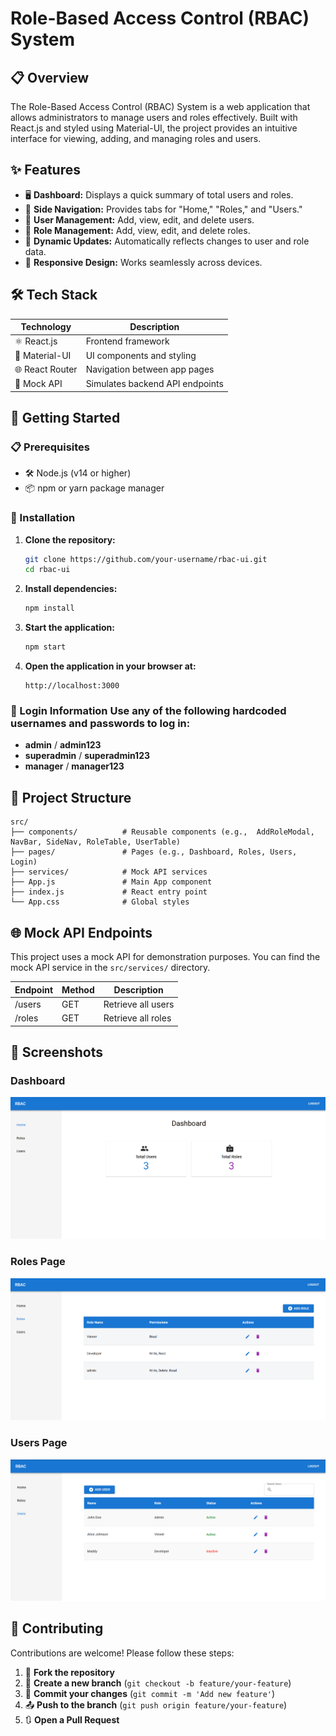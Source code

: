 # Role-Based Access Control (RBAC) System

## 📋 Overview
The Role-Based Access Control (RBAC) System is a web application that allows administrators to manage users and roles effectively. Built with React.js and styled using Material-UI, the project provides an intuitive interface for viewing, adding, and managing roles and users.

## ✨ Features
- 🖥️ **Dashboard:** Displays a quick summary of total users and roles.
- 📂 **Side Navigation:** Provides tabs for "Home," "Roles," and "Users."
- 👤 **User Management:** Add, view, edit, and delete users.
- 🔑 **Role Management:** Add, view, edit, and delete roles.
- 🔄 **Dynamic Updates:** Automatically reflects changes to user and role data.
- 📱 **Responsive Design:** Works seamlessly across devices.

## 🛠️ Tech Stack
| Technology      | Description                    |
|-----------------|--------------------------------|
| ⚛️ React.js     | Frontend framework             |
| 🎨 Material-UI  | UI components and styling      |
| 🌐 React Router | Navigation between app pages   |
| 🔧 Mock API     | Simulates backend API endpoints|

## 🚀 Getting Started

### 📋 Prerequisites
- 🛠️ Node.js (v14 or higher)
- 📦 npm or yarn package manager

### 🔧 Installation
1. **Clone the repository:**
    ```bash
    git clone https://github.com/your-username/rbac-ui.git
    cd rbac-ui
    ```

2. **Install dependencies:**
    ```bash
    npm install
    ```

3. **Start the application:**
    ```bash
    npm start
    ```

4. **Open the application in your browser at:**
    ```url
    http://localhost:3000
    ```

### 🔐 Login Information Use any of the following hardcoded usernames and passwords to log in: 
- **admin** / **admin123** 
- **superadmin** / **superadmin123** 
- **manager** / **manager123**

## 📂 Project Structure
```
src/
├── components/          # Reusable components (e.g.,  AddRoleModal, NavBar, SideNav, RoleTable, UserTable)
├── pages/               # Pages (e.g., Dashboard, Roles, Users, Login)
├── services/            # Mock API services
├── App.js               # Main App component
├── index.js             # React entry point
└── App.css              # Global styles
```

## 🌐 Mock API Endpoints
This project uses a mock API for demonstration purposes. You can find the mock API service in the `src/services/` directory.

| Endpoint | Method | Description            |
|----------|--------|------------------------|
| /users   | GET    | Retrieve all users     |
| /roles   | GET    | Retrieve all roles     |

## 📸 Screenshots


### Dashboard
![Dashboard](Screenshots/screenshot1.png)

### Roles Page
![Roles Page](Screenshots/screenshot2.png)

### Users Page
![Users Page](Screenshots/screenshot3.png)


## 🤝 Contributing
Contributions are welcome! Please follow these steps:

1. 🍴 **Fork the repository**
2. 🌿 **Create a new branch** (`git checkout -b feature/your-feature`)
3. 💾 **Commit your changes** (`git commit -m 'Add new feature'`)
4. 📤 **Push to the branch** (`git push origin feature/your-feature`)
5. 🔃 **Open a Pull Request**


